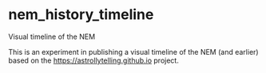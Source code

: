 # nem_history_timeline
Visual timeline of the NEM


This is an experiment in publishing a visual timeline of the NEM (and earlier) based on the https://astrollytelling.github.io project.


